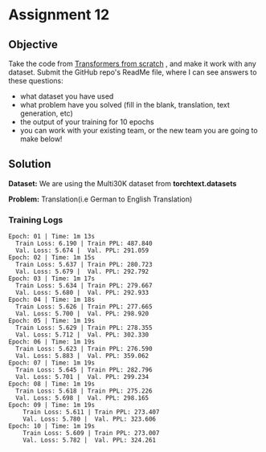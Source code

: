 # Assignment 12

## Objective
Take the code from [Transformers from scratch](https://github.com/aladdinpersson/Machine-Learning-Collection/blob/a2ee9271b5280be6994660c7982d0f44c67c3b63/ML/Pytorch/more_advanced/transformer_from_scratch/transformer_from_scratch.py) , and make it work with any dataset. Submit the GitHub repo's ReadMe file, where I can see answers to these questions:

* what dataset you have used
* what problem have you solved (fill in the blank, translation, text generation, etc)
* the output of your training for 10 epochs
* you can work with your existing team, or the new team you are going to make below!

## Solution

**Dataset:** We are using the Multi30K dataset from **torchtext.datasets** 

**Problem:** Translation(i.e German to English Translation)

### Training Logs

    Epoch: 01 | Time: 1m 13s
      Train Loss: 6.190 | Train PPL: 487.840
      Val. Loss: 5.674 |  Val. PPL: 291.059
    Epoch: 02 | Time: 1m 15s
      Train Loss: 5.637 | Train PPL: 280.723
      Val. Loss: 5.679 |  Val. PPL: 292.792
    Epoch: 03 | Time: 1m 17s
      Train Loss: 5.634 | Train PPL: 279.667
      Val. Loss: 5.680 |  Val. PPL: 292.933
    Epoch: 04 | Time: 1m 18s
      Train Loss: 5.626 | Train PPL: 277.665
      Val. Loss: 5.700 |  Val. PPL: 298.920
    Epoch: 05 | Time: 1m 19s
      Train Loss: 5.629 | Train PPL: 278.355
      Val. Loss: 5.712 |  Val. PPL: 302.330
    Epoch: 06 | Time: 1m 19s
      Train Loss: 5.623 | Train PPL: 276.590
      Val. Loss: 5.883 |  Val. PPL: 359.062
    Epoch: 07 | Time: 1m 19s
      Train Loss: 5.645 | Train PPL: 282.796
      Val. Loss: 5.701 |  Val. PPL: 299.234
    Epoch: 08 | Time: 1m 19s
      Train Loss: 5.618 | Train PPL: 275.226
      Val. Loss: 5.698 |  Val. PPL: 298.165
    Epoch: 09 | Time: 1m 19s
	    Train Loss: 5.611 | Train PPL: 273.407
	    Val. Loss: 5.780 |  Val. PPL: 323.606
    Epoch: 10 | Time: 1m 19s
	    Train Loss: 5.609 | Train PPL: 273.007
	    Val. Loss: 5.782 |  Val. PPL: 324.261

